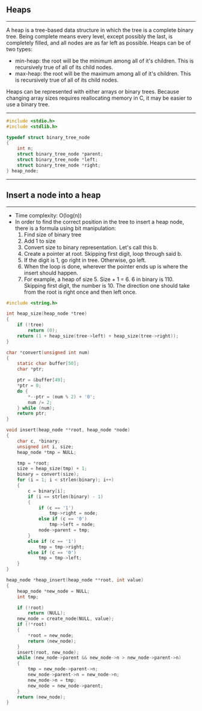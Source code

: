 ## Heaps

---

A heap is a tree-based data structure in which the tree is a complete binary tree. Being complete means every level, except possibly the last, is completely filled, and all nodes are as far left as possible. Heaps can be of two types:

- min-heap: the root will be the minimum among all of it's children. This is recursively true of all of its child nodes.
- max-heap: the root will be the maximum among all of it's children. This is recursively true of all of its child nodes.

Heaps can be represented with either arrays or binary trees. Because changing array sizes requires reallocating memory in C, it may be easier to use a binary tree.

---

```c
#include <stdio.h>
#include <stdlib.h>

typedef struct binary_tree_node
{
    int n;
    struct binary_tree_node *parent;
    struct binary_tree_node *left;
    struct binary_tree_node *right;
} heap_node;

```

---

## Insert a node into a heap

---

- Time complexity: O(log(n))
- In order to find the correct position in the tree to insert a heap node, there is a formula using bit manipulation:
  1. Find size of binary tree
  2. Add 1 to size
  3. Convert size to binary representation. Let's call this b.
  4. Create a pointer at root. Skipping first digit, loop through said b.
  5. If the digit is 1, go right in tree. Otherwise, go left.
  6. When the loop is done, wherever the pointer ends up is where the insert should happen.
  7. For example, a heap of size 5. Size + 1 = 6. 6 in binary is 110. Skipping first digit, the number is 10. The direction one should take from the root is right once and then left once.

```c
#include <string.h>

int heap_size(heap_node *tree)
{
	if (!tree)
		return (0);
	return (1 + heap_size(tree->left) + heap_size(tree->right));
}

char *convert(unsigned int num)
{
	static char buffer[50];
	char *ptr;

	ptr = &buffer[49];
	*ptr = 0;
	do {
		*--ptr = (num % 2) + '0';
		num /= 2;
	} while (num);
	return ptr;
}

void insert(heap_node **root, heap_node *node)
{
	char c, *binary;
	unsigned int i, size;
	heap_node *tmp = NULL;

	tmp = *root;
	size = heap_size(tmp) + 1;
	binary = convert(size);
	for (i = 1; i < strlen(binary); i++)
	{
		c = binary[i];
		if (i == strlen(binary) - 1)
		{
			if (c == '1')
				tmp->right = node;
			else if (c == '0')
				tmp->left = node;
			node->parent = tmp;
		}
		else if (c == '1')
			tmp = tmp->right;
		else if (c == '0')
			tmp = tmp->left;
	}
}

heap_node *heap_insert(heap_node **root, int value)
{
	heap_node *new_node = NULL;
	int tmp;

	if (!root)
		return (NULL);
	new_node = create_node(NULL, value);
	if (!*root)
	{
		*root = new_node;
		return (new_node);
	}
	insert(root, new_node);
	while (new_node->parent && new_node->n > new_node->parent->n)
	{
		tmp = new_node->parent->n;
		new_node->parent->n = new_node->n;
		new_node->n = tmp;
		new_node = new_node->parent;
	}
	return (new_node);
}
```
